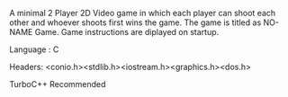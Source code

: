 A minimal 2 Player 2D Video game in which each player can shoot each other and whoever shoots first wins the game. The game is titled as NO-NAME Game. Game instructions are diplayed on startup.

Language : C

Headers: <conio.h><stdlib.h><iostream.h><graphics.h><dos.h>

TurboC++ Recommended
